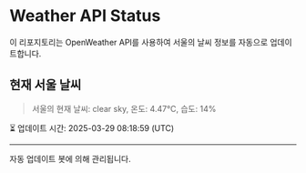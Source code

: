 
# Weather API Status

이 리포지토리는 OpenWeather API를 사용하여 서울의 날씨 정보를 자동으로 업데이트합니다.

## 현재 서울 날씨
> 서울의 현재 날씨: clear sky, 온도: 4.47°C, 습도: 14%

⏳ 업데이트 시간: 2025-03-29 08:18:59 (UTC)

---
자동 업데이트 봇에 의해 관리됩니다.
